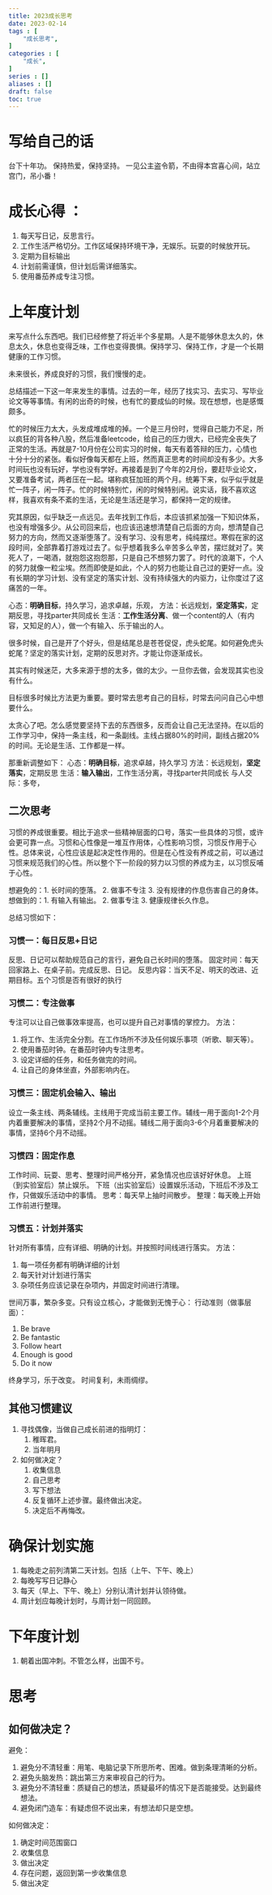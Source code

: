 ```yaml
---
title: 2023成长思考
date: 2023-02-14
tags : [
	"成长思考",
]
categories : [
	"成长",
]
series : []
aliases : []
draft: false
toc: true
---
```

# 写给自己的话
台下十年功。
保持热爱，保持坚持。
一见公主盗令箭，不由得本宫喜心间，站立宫门，吊小番！

# 成长心得 ：
1. 每天写日记，反思言行。
2. 工作生活严格切分。工作区域保持环境干净，无娱乐。玩耍的时候放开玩。
3. 定期为目标输出
4. 计划前需谨慎，但计划后需详细落实。
5. 使用番茄养成专注习惯。

# 上年度计划

来写点什么东西吧。我们已经修整了将近半个多星期。人是不能够休息太久的，休息太久，休息也变得乏味，工作也变得畏惧。保持学习、保持工作，才是一个长期健康的工作习惯。

未来很长，养成良好的习惯，我们慢慢的走。

总结描述一下这一年来发生的事情。过去的一年，经历了找实习、去实习、写毕业论文等等事情。有闲的出奇的时候，也有忙的要成仙的时候。现在想想，也是感慨颇多。

忙的时候压力太大，头发成堆成堆的掉。一个是三月份时，觉得自己能力不足，所以疯狂的背各种八股，然后准备leetcode，给自己的压力很大，已经完全丧失了正常的生活。再就是7-10月份在公司实习的时候，每天有着答辩的压力，心情也十分十分的紧张。看似好像每天都在上班，然而真正思考的时间却没有多少。大多时间玩也没有玩好，学也没有学好。再接着是到了今年的2月份，要赶毕业论文，又要准备考试，两者压在一起。堪称疯狂加班的两个月。统筹下来，似乎似乎就是忙一阵子，闲一阵子。忙的时候特别忙，闲的时候特别闲。说实话，我不喜欢这样，我喜欢有条不紊的生活，无论是生活还是学习，都保持一定的规律。

究其原因，似乎缺乏一点远见。去年找到工作后，本应该抓紧加强一下知识体系，也没有增强多少。从公司回来后，也应该迅速想清楚自己后面的方向，想清楚自己努力的方向，然而又逐渐堕落了。没有学习、没有思考，纯纯摆烂。寒假在家的这段时间，全部靠着打游戏过去了。似乎想着我多么辛苦多么辛苦，摆烂就对了。笑死人了，一喝酒，就抱怨这抱怨那，只是自己不想努力罢了。时代的浪潮下，个人的努力就像一粒尘埃。然而即使是如此，个人的努力也能让自己过的更好一点。没有长期的学习计划、没有坚定的落实计划、没有持续强大的内驱力，让你度过了这痛苦的一年。

心态：**明确目标**，持久学习，追求卓越，乐观，
方法：长远规划，**坚定落实**，定期反思，寻找parter共同成长
生活：**工作生活分离**、做一个content的人（有内容，又知足的人），做一个有输入、乐于输出的人。

很多时候，自己是开了个好头，但是结尾总是苍苍促促，虎头蛇尾。如何避免虎头蛇尾？坚定的落实计划，定期的反思对齐。才能让你逐渐成长。

其实有时候迷茫，大多来源于想的太多，做的太少。一旦你去做，会发现其实也没有什么。

目标很多时候比方法更为重要。要时常去思考自己的目标，时常去问问自己心中想要什么。

太贪心了吧。怎么感觉要坚持下去的东西很多，反而会让自己无法坚持。在以后的工作学习中，保持一条主线，和一条副线。主线占据80%的时间，副线占据20%的时间。无论是生活、工作都是一样。

那重新调整如下：
心态：**明确目标**，追求卓越，持久学习
方法：长远规划，**坚定落实**，定期反思
生活：**输入输出**，工作生活分离，寻找parter共同成长
与人交际：多夸，

## 二次思考
习惯的养成很重要。相比于追求一些精神层面的口号，落实一些具体的习惯，或许会更可靠一点。习惯和心性像是一堆互作用体，心性影响习惯，习惯反作用于心性。总体来说，心性应该是起决定性作用的。但是在心性没有养成之前，可以通过习惯来规范我们的心性。所以整个下一阶段的努力以习惯的养成为主，以习惯反哺于心性。

想避免的：1. 长时间的堕落。 2. 做事不专注 3. 没有规律的作息伤害自己的身体。
想做到的：1. 有输入有输出。 2. 做事专注 3. 健康规律长久作息。

总结习惯如下：
### 习惯一：每日反思+日记
反思、日记可以帮助规范自己的言行，避免自己长时间的堕落。
固定时间：每天回家路上、在桌子前。完成反思、日记。
反思内容：当天不足、明天的改进、近期目标。五个习惯是否有很好的执行

### 习惯二：专注做事
专注可以让自己做事效率提高，也可以提升自己对事情的掌控力。
方法：
1. 将工作、生活完全分割。在工作场所不涉及任何娱乐事项（听歌、聊天等）。
2. 使用番茄时钟。在番茄时钟内专注思考。
3. 设定详细的任务，和任务做完的时间。
4. 让自己的身体坐直，外部影响内在。

### 习惯三：固定机会输入、输出
设立一条主线、两条辅线。主线用于完成当前主要工作。辅线一用于面向1-2个月内着重要解决的事情，坚持2个月不动摇。辅线二用于面向3-6个月着重要解决的事情，坚持6个月不动摇。

### 习惯四：固定作息
工作时间、玩耍、思考、整理时间严格分开，紧急情况也应该好好休息。
上班（到实验室后）禁止娱乐。
下班（出实验室后）设置娱乐活动，下班后不涉及工作，只做娱乐活动中的事情。
思考：每天早上抽时间散步。
整理：每天晚上开始工作前进行整理。

### 习惯五：计划并落实
针对所有事情，应有详细、明确的计划。并按照时间线进行落实。
方法：
1. 每一项任务都有明确详细的计划
2. 每天针对计划进行落实
3. 杂项任务应该记录在杂项内，并固定时间进行清理。

世间万事，繁杂多变。只有设立核心，才能做到无愧于心：
行动准则（做事层面）：
1. Be brave
2. Be fantastic
3. Follow heart
4. Enough is good
5. Do it now

终身学习，乐于改变。
时间复利，未雨绸缪。


## 其他习惯建议

1. 寻找偶像，当做自己成长前进的指明灯：
	1. 稚晖君。
	2. 当年明月
2. 如何做决定？
	1. 收集信息
	2. 自己思考
	3. 写下想法
	4. 反复循环上述步骤。最终做出决定。
	5. 决定后不再悔改。


# 确保计划实施
1. 每晚走之前列清第二天计划。包括（上午、下午、晚上）
2. 每晚写写日记静心
3. 每天（早上、下午、晚上）分别认清计划并认领待做。
4. 周计划应每晚计划时，与周计划一同回顾。


# 下年度计划

1. 朝着出国冲刺。不管怎么样，出国不亏。


# 思考

## 如何做决定？

避免：
1. 避免分不清轻重：用笔、电脑记录下所思所考、困难。做到条理清晰的分析。
2. 避免头脑发热：跳出第三方来审视自己的行为。
3. 避免分不清轻重：质疑自己的想法，质疑最坏的情况下是否能接受。达到最终想法。
4. 避免闭门造车：有疑虑但不说出来，有想法却只是空想。

如何做决定：
1. 确定时间范围窗口
2. 收集信息
3. 做出决定
4. 存在问题，返回到第一步收集信息
5. 做出决定